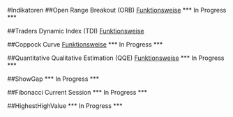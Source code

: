 ﻿#Indikatoren
##Open Range Breakout (ORB)
[Funktionsweise](https://www.whselfinvest.at/de/Store_Birger_Schaefermeier_Trading_Strategie_Open_Range_Break_Out.php)
*** In Progress ***

##Traders Dynamic Index (TDI)
[Funktionsweise](http://www.earnforex.com/metatrader-indicators/Traders-Dynamic-Index/)

##Coppock Curve
[Funktionsweise](https://en.wikipedia.org/wiki/Coppock_curve)
*** In Progress ***

##Quantitative Qualitative Estimation (QQE)
[Funktionsweise](https://en.wikipedia.org/wiki/Zero_lag_exponential_moving_average)
*** In Progress ***

##ShowGap
*** In Progress ***

##Fibonacci Current Session
*** In Progress ***

##HighestHighValue
*** In Progress ***

